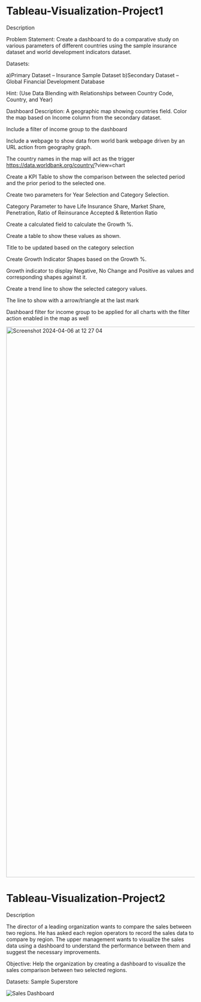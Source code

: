 # Tableau-Visualization-Project1

Description

Problem Statement: Create a dashboard to do a comparative study on various parameters of different countries using the sample insurance dataset and world development indicators dataset.

Datasets:

a)Primary Dataset – Insurance Sample Dataset
b)Secondary Dataset – Global Financial Development Database

Hint: (Use Data Blending with Relationships between Country Code, Country, and Year)

Dashboard Description: A geographic map showing countries field. Color the map based on Income column from the secondary dataset.

Include a filter of income group to the dashboard

Include a webpage to show data from world bank webpage driven by an URL action from geography graph.

The country names in the map will act as the trigger  https://data.worldbank.org/country/<country>?view=chart

Create a KPI Table to show the comparison between the selected period and the prior period to the selected one.

Create two parameters for Year Selection and Category Selection.

Category Parameter to have Life Insurance Share, Market Share, Penetration, Ratio of Reinsurance Accepted & Retention Ratio

Create a calculated field to calculate the Growth %.

Create a table to show these values as shown.

Title to be updated based on the category selection

Create Growth Indicator Shapes based on the Growth %.

Growth indicator to display Negative, No Change and Positive as values and corresponding shapes against it.

Create a trend line to show the selected category values.

The line to show with a arrow/triangle at the last mark

Dashboard filter for income group to be applied for all charts with the filter action enabled in the map as well

<img width="1470" alt="Screenshot 2024-04-06 at 12 27 04" src="https://github.com/BidhuKar/Tableau-Visualization-Project1/assets/26342171/8284e8cd-fdc0-4eab-8c7c-707dc76e10aa">



# Tableau-Visualization-Project2


Description

The director of a leading organization wants to compare the sales between two regions. He has asked each region operators to record the sales data to compare by region. The upper management wants to visualize the sales data using a dashboard to understand the performance between them and suggest the necessary improvements.

 

Objective: Help the organization by creating a dashboard to visualize the sales comparison between two selected regions.

 

Datasets: Sample Superstore

![Sales Dashboard](https://github.com/BidhuKar/Tableau-Visualization-Project1/assets/26342171/1a366020-0774-4366-af74-7a1ba8adc270)



